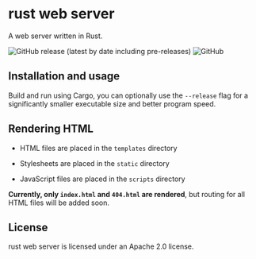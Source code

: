 # rust web server

A web server written in Rust.

![GitHub release (latest by date including pre-releases)](https://img.shields.io/github/v/release/joshjkk/rust-web-server?include_prereleases)
![GitHub](https://img.shields.io/github/license/joshjkk/rust-web-server)

## Installation and usage 

Build and run using Cargo, you can optionally use the ```--release``` flag for a significantly smaller executable size and better program speed.

## Rendering HTML

- HTML files are placed in the ```templates``` directory 

- Stylesheets are placed in the ```static``` directory

- JavaScript files are placed in the ```scripts``` directory

**Currently, only ```index.html``` and ```404.html``` are rendered**, but routing for all HTML files will be added soon.

## License

rust web server is licensed under an Apache 2.0 license.
